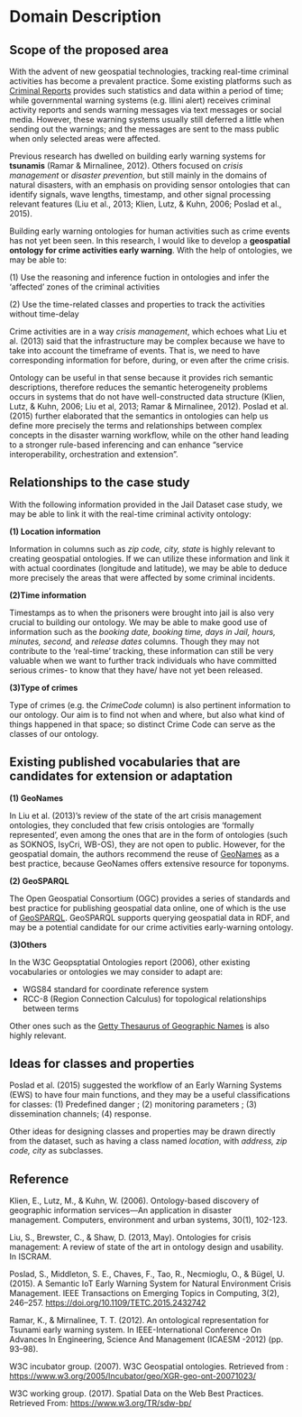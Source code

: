 # Domain Description 

## Scope of the proposed area
With the advent of new geospatial technologies, tracking real-time criminal activities has become a prevalent practice. Some existing platforms such as [Criminal Reports](https://www.crimereports.com/) provides such statistics and data within a period of time; while governmental warning systems (e.g. Illini alert) receives criminal activity reports and sends warning messages via text messages or social media. However, these warning systems usually still deferred a little when sending out the warnings; and the messages are sent to the mass public when only selected areas were affected.

Previous research has dwelled on building early warning systems for **tsunamis** (Ramar & Mirnalinee, 2012). Others focused on _crisis management_ or _disaster prevention_, but still mainly in the domains of natural disasters, with an emphasis on providing sensor ontologies that can identify signals, wave lengths, timestamp, and other signal processing relevant features (Liu et al., 2013; Klien, Lutz, & Kuhn, 2006; Poslad et al., 2015). 

Building early warning ontologies for human activities such as crime events has not yet been seen. In this research, I would like to develop a **geospatial ontology for crime activities early warning**. With the help of ontologies, we may be able to:

(1)	Use the reasoning and inference fuction in ontologies and infer the ‘affected’ zones of the criminal activities 

(2)	Use the time-related classes and properties to track the activities without time-delay

Crime activities are in a way _crisis management_, which echoes what Liu et al. (2013) said that the infrastructure may be complex because we have to take into account the timeframe of events. That is, we need to have corresponding information for before, during, or even after the crime crisis. 

Ontology can be useful in that sense because it provides rich semantic descriptions, therefore reduces the semantic heterogeneity problems occurs in systems that do not have well-constructed data structure (Klien, Lutz, & Kuhn, 2006; Liu et al, 2013; Ramar & Mirnalinee, 2012). Poslad et al. (2015) further elaborated that the semantics in ontologies can help us define more precisely the terms and relationships between complex concepts in the disaster warning workflow, while on the other hand leading to a stronger rule-based inferencing and can enhance “service interoperability, orchestration and extension”. 

## Relationships to the case study

With the following information provided in the Jail Dataset case study, we may be able to link it with the real-time criminal activity ontology: 

**(1) Location information**   

Information in columns such as _zip code, city, state_ is highly relevant to creating geospatial ontologies. If we can utilize these information and link it with actual coordinates (longitude and latitude), we may be able to deduce more precisely the areas that were affected by some criminal incidents. 

**(2)Time information**

Timestamps as to when the prisoners were brought into jail is also very crucial to building our ontology. We may be able to make good use of information such as the _booking date, booking time, days in Jail, hours, minutes, second,_ and _release dates_ columns. Though they may not contribute to the ‘real-time’ tracking, these information can still be very valuable when we want to further track individuals who have committed serious crimes- to know that they have/ have not yet been released.


**(3)Type of crimes**

Type of crimes (e.g. the _CrimeCode_ column) is also pertinent information to our ontology. Our aim is to find not when and where, but also what kind of things happened in that space; so distinct Crime Code can serve as the classes of our ontology. 


## Existing published vocabularies that are candidates for extension or adaptation

**(1)	GeoNames**

In Liu et al. (2013)’s review of the state of the art crisis management ontologies, they concluded that few crisis ontologies are ‘formally represented’, even among the ones that are in the form of ontologies (such as SOKNOS, IsyCri, WB-OS), they are not open to public. However, for the geospatial domain, the authors recommend the reuse of [GeoNames](http://www.geonames.org/) as a best practice, because GeoNames offers extensive resource for toponyms. 

**(2) GeoSPARQL**

The Open Geospatial Consortium (OGC) provides a series of standards and best practice for publishing geospatial data online, one of which is the use of [GeoSPARQL](http://www.opengeospatial.org/standards/geosparql). GeoSPARQL supports querying geospatial data in RDF, and may be a potential candidate for our crime activities early-warning ontology. 

**(3)Others**

In the W3C Geopsptatial Ontologies report (2006), other existing vocabularies or ontologies we may consider to adapt are: 
-	WGS84 standard for coordinate reference system
-	RCC-8 (Region Connection Calculus) for topological relationships between terms
 
Other ones such as the [Getty Thesaurus of Geographic Names](http://www.getty.edu/research/tools/vocabularies/tgn/index.html
) is also highly relevant. 


## Ideas for classes and properties

Poslad et al. (2015) suggested the workflow of an Early Warning Systems (EWS) to have four main functions, and they may be a useful classifications for classes: 
(1) Predefined danger ; (2) monitoring parameters ; (3) dissemination channels; (4) response. 

Other ideas for designing classes and properties may be drawn directly from the dataset, such as having a class named _location_, with _address, zip code, city_ as subclasses. 

## Reference

Klien, E., Lutz, M., & Kuhn, W. (2006). Ontology-based discovery of geographic information services—An application in disaster management. Computers, environment and urban systems, 30(1), 102-123.

Liu, S., Brewster, C., & Shaw, D. (2013, May). Ontologies for crisis management: A review of state of the art in ontology design and usability. In ISCRAM.

Poslad, S., Middleton, S. E., Chaves, F., Tao, R., Necmioglu, O., & Bügel, U. (2015). A Semantic IoT Early Warning System for Natural Environment Crisis Management. IEEE Transactions on Emerging Topics in Computing, 3(2), 246–257. https://doi.org/10.1109/TETC.2015.2432742

Ramar, K., & Mirnalinee, T. T. (2012). An ontological representation for Tsunami early warning system. In IEEE-International Conference On Advances In Engineering, Science And Management (ICAESM -2012) (pp. 93–98).

W3C incubator group. (2007). W3C Geospatial ontologies. Retrieved from : https://www.w3.org/2005/Incubator/geo/XGR-geo-ont-20071023/

W3C working group. (2017). Spatial Data on the Web Best Practices. Retrieved From: https://www.w3.org/TR/sdw-bp/


